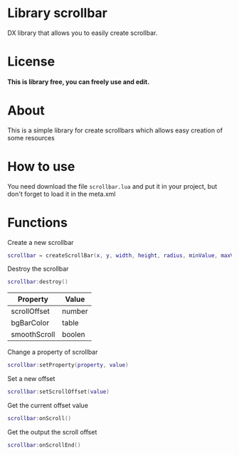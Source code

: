 # Library scrollbar
DX library that allows you to easily create scrollbar.

# License
#### This is library free, you can freely use and edit.

# About
This is a simple library for create scrollbars which allows easy creation of some resources

# How to use
You need download the file ```scrollbar.lua``` and put it in your project, but don't forget to load it in the meta.xml

# Functions
Create a new scrollbar
```lua
scrollbar = createScrollBar(x, y, width, height, radius, minValue, maxValue, postGUI)
```

Destroy the scrollbar
```lua
scrollbar:destroy()
```

| Property     | Value       |
| -----------  | ----------- |
| scrollOffset | number      |
| bgBarColor   | table       |
| smoothScroll | boolen      |

Change a property of scrollbar
```lua
scrollbar:setProperty(property, value)
```

Set a new offset
```lua
scrollbar:setScrollOffset(value)
```

Get the current offset value
```lua
scrollbar:onScroll()
```

Get the output the scroll offset
```lua
scrollbar:onScrollEnd()
```
